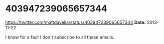 # 403947239065657344
https://twitter.com/mattdavella/status/403947239065657344
**Date:** 2013-11-22

I know for a fact I don't subscribe to all these emails.
